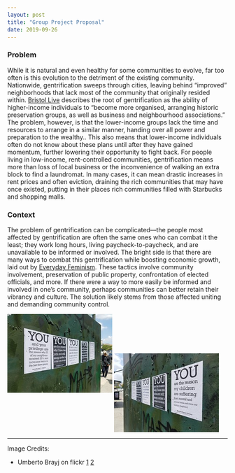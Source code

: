 ```yaml
---
layout: post
title: "Group Project Proposal"
date: 2019-09-26
---
```


### Problem

While it is natural and even healthy for some communities to evolve, far too often is this evolution to the detriment of the existing community. Nationwide, gentrification sweeps through cities, leaving behind “improved” neighborhoods that lack most of the community that originally resided within. [Bristol Live](https://www.bristolpost.co.uk/news/property/stages-gentrification-how-spot-bristols-3258368) describes the root of gentrification as the ability of higher-income individuals to “become more organised, arranging historic preservation groups, as well as business and neighbourhood associations.” The problem, however, is that the lower-income groups lack the time and resources to arrange in a similar manner, handing over all power and preparation to the wealthy.. This also means that lower-income individuals often do not know about these plans until after they have gained momentum, further lowering their opportunity to fight back. For people living in low-income, rent-controlled communities, gentrification means more than loss of local business or the inconvenience of walking an extra block to find a laundromat. In many cases, it can mean drastic increases in rent prices and often eviction, draining the rich communities that may have once existed, putting in their places rich communities filled with Starbucks and shopping malls.

### Context

The problem of gentrification can be complicated––the people most affected by gentrification are often the same ones who can combat it the least; they work long hours, living paycheck-to-paycheck, and are unavailable to be informed or involved. The bright side is that there are many ways to combat this gentrification while boosting economic growth, laid out by [Everyday Feminism](https://everydayfeminism.com/2017/07/fight-gentrification-for-community/). These tactics involve community involvement, preservation of public property, confrontation of elected officials, and more. If there were a way to more easily be informed and involved in one’s community, perhaps communities can better retain their vibrancy and culture. The solution likely stems from those affected uniting and demanding community control.

<img src="/img/flyers1s.jpg" class="center"> <img src="/img/flyers2s.jpg" align="middle">

---
Image Credits:
- Umberto Brayj on flickr [1](https://www.flickr.com/photos/ubrayj02/43711322924) [2](https://www.flickr.com/photos/ubrayj02/43520194075)
